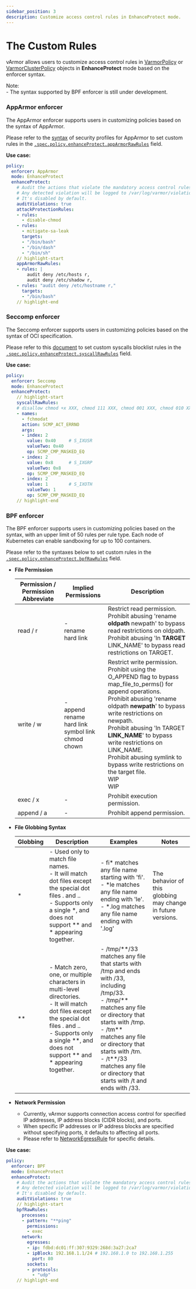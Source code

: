 ```yaml
---
sidebar_position: 3
description: Customize access control rules in EnhanceProtect mode.
---
```


# The Custom Rules

vArmor allows users to customize access control rules in [VarmorPolicy](../../getting_started/usage_instructions#varmorpolicy) or [VarmorClusterPolicy](../../getting_started/usage_instructions#varmorclusterpolicy) objects in **EnhanceProtect** mode based on the enforcer syntax.

Note:<br />- The syntax supported by BPF enforcer is still under development.

### AppArmor enforcer

The AppArmor enforcer supports users in customizing policies based on the syntax of AppArmor.

Please refer to the [syntax](https://manpages.ubuntu.com/manpages/jammy/man5/apparmor.d.5.html) of security profiles for AppArmor to set custom rules in the [`.spec.policy.enhanceProtect.appArmorRawRules`](../../getting_started/interface_specification.md) field.

**Use case:**

```yaml
policy:
  enforcer: AppArmor
  mode: EnhanceProtect
  enhanceProtect:
    # Audit the actions that violate the mandatory access control rules.
    # Any detected violation will be logged to /var/log/varmor/violations.log file in the host.
    # It's disabled by default.
    auditViolations: true
    attackProtectionRules:
    - rules:
      - disable-chmod
    - rules:
      - mitigate-sa-leak
      targets:
      - "/bin/bash"
      - "/bin/dash"
      - "/bin/sh"
    // highlight-start
    appArmorRawRules:
    - rules: |
        audit deny /etc/hosts r,
        audit deny /etc/shadow r,
    - rules: "audit deny /etc/hostname r,"
      targets:
      - "/bin/bash"
    // highlight-end
```

### Seccomp enforcer

The Seccomp enforcer supports users in customizing policies based on the syntax of OCI specification.

Please refer to this [document](https://github.com/opencontainers/runtime-spec/blob/main/config-linux.md#seccomp) to set custom syscalls blocklist rules in the [`.spec.policy.enhanceProtect.syscallRawRules`](../../getting_started/interface_specification.md) field.

**Use case:**

```yaml
policy:
  enforcer: Seccomp
  mode: EnhanceProtect
  enhanceProtect:
    // highlight-start
    syscallRawRules:
    # disallow chmod +x XXX, chmod 111 XXX, chmod 001 XXX, chmod 010 XXX...
    - names:
      - fchmodat
      action: SCMP_ACT_ERRNO
      args:
      - index: 2
        value: 0x40     # S_IXUSR
        valueTwo: 0x40
        op: SCMP_CMP_MASKED_EQ
      - index: 2
        value: 0x8      # S_IXGRP
        valueTwo: 0x8
        op: SCMP_CMP_MASKED_EQ
      - index: 2
        value: 1        # S_IXOTH
        valueTwo: 1
        op: SCMP_CMP_MASKED_EQ
    // highlight-end
```

### BPF enforcer

The BPF enforcer supports users in customizing policies based on the syntax, with an upper limit of 50 rules per rule type. Each node of Kubernetes can enable sandboxing for up to 100 containers.

Please refer to the syntaxes below to set custom rules in the [`.spec.policy.enhanceProtect.bpfRawRules`](../../getting_started/interface_specification.md#bpfrawrules) field.

* **File Permission**
  
  | Permission / Permission Abbreviate |  Implied Permissions | Description |
  |------------------------------------|----------------------|-------------|
  |read / r|-<br />rename<br />hard link|Restrict read permission.<br />Prohibit abusing 'rename **oldpath** newpath' to bypass read restrictions on oldpath.<br />Prohibit abusing 'ln **TARGET** LINK_NAME' to bypass read restrictions on TARGET.
  |write / w|-<br />append<br />rename<br />hard link<br />symbol link<br />chmod<br />chown|Restrict write permission.<br />Prohibit using the O_APPEND flag to bypass map_file_to_perms() for append operations.<br />Prohibit abusing 'rename oldpath **newpath**' to bypass write restrictions on newpath.<br />Prohibit abusing 'ln TARGET **LINK_NAME**' to bypass write restrictions on LINK_NAME.<br />Prohibit abusing symlink to bypass write restrictions on the target file.<br />WIP<br />WIP
  |exec / x|-|Prohibit execution permission.
  |append / a|-|Prohibit append permission.

* **File Globbing Syntax**

  | Globbing | Description | Examples | Notes |
  |----------|-------------|----------|-------|
  |*|- Used only to match file names.<br />- It will match dot files except the special dot files . and ..<br />- Supports only a single *, and does not support \*\* and * appearing together.|- fi\* matches any file name starting with 'fi'.<br />- *le matches any file name ending with 'le'.<br />- *.log matches any file name ending with '.log'|The behavior of this globbing may change in future versions.|
  |\**|- Match zero, one, or multiple characters in multi-level directories.<br />- It will match dot files except the special dot files . and ..<br />- Supports only a single \*\*, and does not support ** and * appearing together.|- /tmp/\*\*/33 matches any file that starts with /tmp and ends with /33, including /tmp/33.<br />- /tmp/\*\* matches any file or directory that starts with /tmp.<br />- /tm** matches any file or directory that starts with /tm.<br />- /t**/33 matches any file or directory that starts with /t and ends with /33.

* **Network Permission**

  * Currently, vArmor supports connection access control for specified IP addresses, IP address blocks (CIDR blocks), and ports.
  * When specific IP addresses or IP address blocks are specified without specifying ports, it defaults to affecting all ports.
  * Please refer to [NetworkEgressRule](../../getting_started/interface_specification.md#networkegressrule) for specific details.


**Use case:**

```yaml
policy:
  enforcer: BPF
  mode: EnhanceProtect
  enhanceProtect:
    # Audit the actions that violate the mandatory access control rules.
    # Any detected violation will be logged to /var/log/varmor/violations.log file in the host.
    # It's disabled by default.
    auditViolations: true
    // highlight-start
    bpfRawRules:
      processes:
      - pattern: "**ping"
        permissions:
        - exec
      network:
        egresses:
        - ip: fdbd:dc01:ff:307:9329:268d:3a27:2ca7
        - ipBlock: 192.168.1.1/24 # 192.168.1.0 to 192.168.1.255
          port: 80
        sockets:
        - protocols:
          - "udp"
    // highlight-end
```
